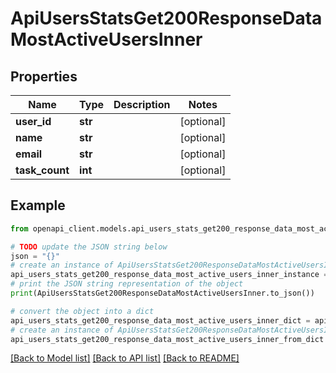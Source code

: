 # ApiUsersStatsGet200ResponseDataMostActiveUsersInner


## Properties

Name | Type | Description | Notes
------------ | ------------- | ------------- | -------------
**user_id** | **str** |  | [optional] 
**name** | **str** |  | [optional] 
**email** | **str** |  | [optional] 
**task_count** | **int** |  | [optional] 

## Example

```python
from openapi_client.models.api_users_stats_get200_response_data_most_active_users_inner import ApiUsersStatsGet200ResponseDataMostActiveUsersInner

# TODO update the JSON string below
json = "{}"
# create an instance of ApiUsersStatsGet200ResponseDataMostActiveUsersInner from a JSON string
api_users_stats_get200_response_data_most_active_users_inner_instance = ApiUsersStatsGet200ResponseDataMostActiveUsersInner.from_json(json)
# print the JSON string representation of the object
print(ApiUsersStatsGet200ResponseDataMostActiveUsersInner.to_json())

# convert the object into a dict
api_users_stats_get200_response_data_most_active_users_inner_dict = api_users_stats_get200_response_data_most_active_users_inner_instance.to_dict()
# create an instance of ApiUsersStatsGet200ResponseDataMostActiveUsersInner from a dict
api_users_stats_get200_response_data_most_active_users_inner_from_dict = ApiUsersStatsGet200ResponseDataMostActiveUsersInner.from_dict(api_users_stats_get200_response_data_most_active_users_inner_dict)
```
[[Back to Model list]](../README.md#documentation-for-models) [[Back to API list]](../README.md#documentation-for-api-endpoints) [[Back to README]](../README.md)


